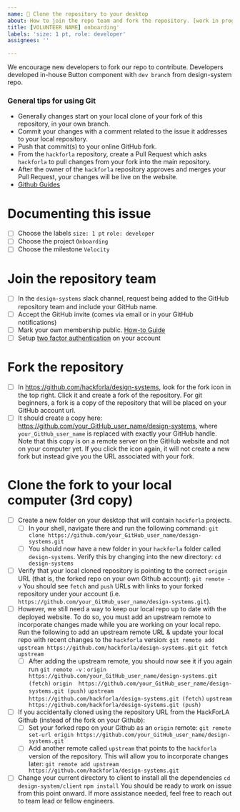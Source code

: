 ```yaml
---
name: 📱 Clone the repository to your desktop
about: How to join the repo team and fork the repository. [work in progress]
title: [VOLUNTEER NAME] onboarding'
labels: 'size: 1 pt, role: developer'
assignees: ''

---
```

We encourage new developers to fork our repo to contribute. Developers developed in-house Button component with `dev branch` from design-system repo.

### General tips for using Git

* Generally changes start on your local clone of your fork of this repository, in your own branch.
* Commit your changes with a comment related to the issue it addresses to your local repository.
* Push that commit(s) to your online GitHub fork.
* From the `hackforla` repository, create a Pull Request which asks `hackforla` to pull changes from your fork into the main repository.
* After the owner of the `hackforla` repository approves and merges your Pull Request, your changes will be live on the website. 
* [Github Guides](https://guides.github.com/) 

# Documenting this issue
- [ ] Choose the labels `size: 1 pt` `role: developer`
- [ ] Choose the project `Onboarding`
- [ ] Choose the milestone `Velocity`

# Join the repository team 
  - [ ] In the `design-systems` slack channel, request being added to the GitHub repository team and include your GitHub name. 
  - [ ] Accept the GitHub invite (comes via email or in your GitHub notifications)
  - [ ] Mark your own membership public. [How-to Guide](https://help.github.com/en/articles/publicizing-or-hiding-organization-membership#changing-the-visibility-of-your-organization-membership)
  - [ ] Setup [two factor authentication](https://docs.github.com/en/github/authenticating-to-github/configuring-two-factor-authentication) on your account
# Fork the repository
  - [ ] In https://github.com/hackforla/design-systems, look for the fork icon in the top right. Click it and create a fork of the repository. For git beginners, a fork is a copy of the repository that will be placed on your GitHub account url.
  - [ ] It should create a copy here: https://github.com/your_GitHub_user_name/design-systems, where `your_GitHub_user_name` is replaced with exactly your GitHub handle. Note that this copy is on a remote server on the GitHub website and not on your computer yet. If you click the icon again, it will not create a new fork but instead give you the URL associated with your fork.

# Clone the fork to your local computer (3rd copy)
- [ ] Create a new folder on your desktop that will contain `hackforla` projects.
  - [ ] In your shell, navigate there and run the following command: ```git clone https://github.com/your_GitHub_user_name/design-systems.git```
  - [ ] You should now have a new folder in your `hackforla` folder called `design-systems`. Verify this by changing into the new directory: ```cd design-systems```
- [ ] Verify that your local cloned repository is pointing to the correct `origin` URL (that is, the forked repo on your own Github account): ```git remote -v``` You should see `fetch` and `push` URLs with links to your forked repository under your account (i.e. `https://github.com/your_GitHub_user_name/design-systems.git`).
- [ ] However, we still need a way to keep our local repo up to date with the deployed website. To do so, you must add an upstream remote to incorporate changes made while you are working on your local repo. Run the following to add an upstream remote URL & update your local repo with recent changes to the `hackforla` version: ```git remote add upstream https://github.com/hackforla/design-systems.git``` ```git fetch upstream```
  - [ ] After adding the upstream remote, you should now see it if you again run `git remote -v` : ```origin  https://github.com/your_GitHub_user_name/design-systems.git (fetch)``` ```origin  https://github.com/your_GitHub_user_name/design-systems.git (push)``` ```upstream        https://github.com/hackforla/design-systems.git (fetch)``` ```upstream        https://github.com/hackforla/design-systems.git (push)```
- [ ] If you accidentally cloned using the repository URL from the HackForLA Github (instead of the fork on your Github):
  - [ ] Set your forked repo on your Github as an `origin` remote: ```git remote set-url origin https://github.com/your_GitHub_user_name/design-systems.git```
  - [ ] Add another remote called `upstream` that points to the `hackforla` version of the repository. This will allow you to incorporate changes later: ```git remote add upstream https://github.com/hackforla/design-systems.git```
- [ ] Change your current directory to client to install all the dependencies ```cd design-system/client``` ```npm install``` You should be ready to work on issue from this point onward. If more assistance needed, feel free to reach out to team lead or fellow engineers.
